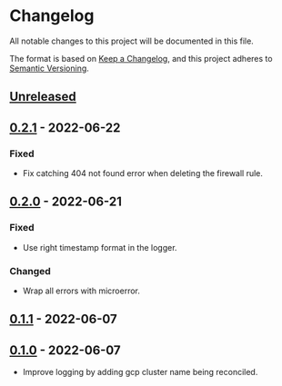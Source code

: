 # Changelog

All notable changes to this project will be documented in this file.

The format is based on [Keep a Changelog](https://keepachangelog.com/en/1.0.0/),
and this project adheres to [Semantic Versioning](https://semver.org/spec/v2.0.0.html).

## [Unreleased]

## [0.2.1] - 2022-06-22

### Fixed

- Fix catching 404 not found error when deleting the firewall rule.

## [0.2.0] - 2022-06-21

### Fixed

- Use right timestamp format in the logger.

### Changed

- Wrap all errors with microerror.

## [0.1.1] - 2022-06-07

## [0.1.0] - 2022-06-07

- Improve logging by adding gcp cluster name being reconciled.

[Unreleased]: https://github.com/giantswarm/capg-firewall-rule-operator/compare/v0.2.1...HEAD
[0.2.1]: https://github.com/giantswarm/capg-firewall-rule-operator/compare/v0.2.0...v0.2.1
[0.2.0]: https://github.com/giantswarm/capg-firewall-rule-operator/compare/v0.1.1...v0.2.0
[0.1.1]: https://github.com/giantswarm/capg-firewall-rule-operator/compare/v0.1.0...v0.1.1
[0.1.0]: https://github.com/giantswarm/capg-firewall-rule-operator/releases/tag/v0.1.0
